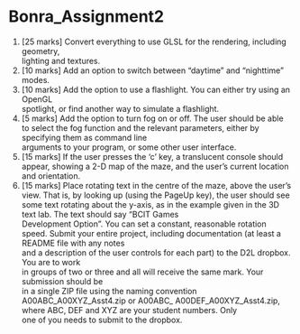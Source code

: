 Bonra_Assignment2
=================

1. [25	marks]	 Convert	everything	to	use	GLSL	for	the	rendering,	including	geometry,	
lighting	and	textures.
2. [10	marks]	 Add	an	option	to	switch	between	“daytime”	and	“nighttime”	modes.
3. [10	marks]	 Add	the	option	to	use	a	flashlight.	You	can	either	try	using	an	OpenGL	
spotlight,	or	find	another	way	to	simulate	a	flashlight.
4. [5	marks]	 Add	the	option	to	turn	fog	on	or	off.	The	user	should	be	able	to	select	the	
fog	function	and	the	relevant	parameters,	either	by	specifying	them	as	command	line	
arguments	to	your	program,	or	some	other	user	interface.
5. [15	marks]	 If	the	user	presses	the	‘c’	key,	a	translucent	console	should	appear,	showing	
a	2-D	map	of	the	maze,	and	the	user’s	current	location	and	orientation.
6. [15	marks]	 Place	rotating	text	in	the	centre	of	the	maze,	above	the	user’s	view.	That	is,	
by	looking	up	(using	the	PageUp	key),	the	user	should	see	some	text	rotating	about	the	
y-axis,	as	in	the	example	given	in	the	3D	text	lab.	The	text	should	say	“BCIT	Games	
Development	Option”.	You	can	set	a	constant,	reasonable	rotation	speed.
Submit	your	entire	project,	including	documentation	(at	least	a	README	file	with	any	notes	
and	a	description	of	the	user	controls	for	each	part)	to	the	D2L	dropbox.	You	are	to	work	
in	groups	of	two	or	three	and	all	will	receive	the	same	mark.	Your	submission	should	be	
in	a	single	ZIP	file	using	the	naming	convention	A00ABC_A00XYZ_Asst4.zip	or	A00ABC_
A00DEF_A00XYZ_Asst4.zip,	where	ABC,	DEF	and	XYZ	are	your	student	numbers.	Only	
one	of	you	needs	to	submit	to	the	dropbox.
